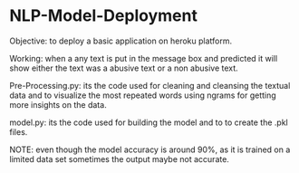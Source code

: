 # NLP-Model-Deployment

Objective: to deploy a basic application on heroku platform.

Working: when a any text is put in the message box and predicted it will show either the text was a abusive text or a non abusive text. 

Pre-Processing.py: its the code used for cleaning and cleansing the textual data and to visualize the most repeated words using ngrams for getting more insights on the data.

model.py: its the code used for building the model and to to create the .pkl files.

NOTE: even though the model accuracy is around 90%, as it is trained on a limited data set sometimes the output maybe not accurate.
